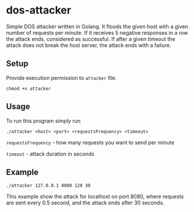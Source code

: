 # dos-attacker
Simple DOS attacker written in Golang. It floods the given host with a given number of requests per minute. If it receives 5 negative responses in a row the attack ends, considered as successful. If after a given timeout the attack does not break the host server, the attack ends with a failure.

## Setup 
Provide execution permission to `attacker` file.

`chmod +x attacker`

## Usage
To run this program simply run 
```golang
./attacker <host> <port> <requestsFrequency> <timeout>
```
`requestsFrequency` - how many requests you want to send per minute

`timeout` - attack duration in seconds

## Example 

```golang
./attacker 127.0.0.1 8080 120 30
```

This example show the attack for localhost on port 8080, where requests are sent every 0.5 second, and the attack ends after 30 seconds.